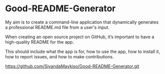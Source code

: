 # Good-README-Generator

My aim is to create a command-line application that dynamically generates a professional README.md file from a user's input.

When creating an open source project on GitHub, it’s important to have a high-quality README for the app.

This should include what the app is for, how to use the app, how to install it, how to report issues, and how to make contributions.

https://github.com/SiyandaMaykiso/Good-README-Generator.git
